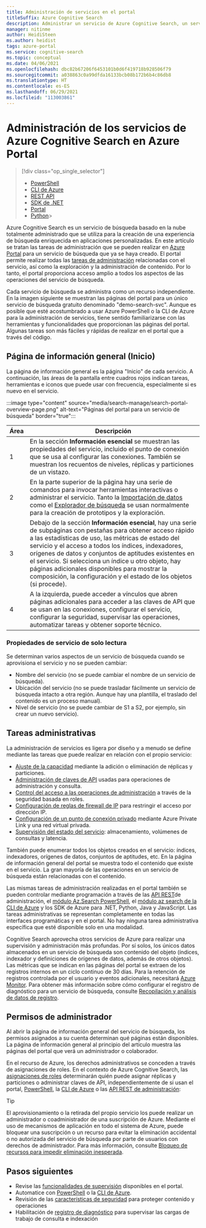 ```yaml
---
title: Administración de servicios en el portal
titleSuffix: Azure Cognitive Search
description: Administrar un servicio de Azure Cognitive Search, un servicio hospedado de búsqueda en la nube de Microsoft Azure, mediante Azure Portal.
manager: nitinme
author: HeidiSteen
ms.author: heidist
tags: azure-portal
ms.service: cognitive-search
ms.topic: conceptual
ms.date: 04/06/2021
ms.openlocfilehash: dbc82b67206f6453101b0d6f419718b928506f79
ms.sourcegitcommit: a038863c0a99dfda16133bcb08b172b6b4c86db8
ms.translationtype: HT
ms.contentlocale: es-ES
ms.lasthandoff: 06/29/2021
ms.locfileid: "113003861"
---
```

# <a name="service-administration-for-azure-cognitive-search-in-the-azure-portal"></a>Administración de los servicios de Azure Cognitive Search en Azure Portal

> [!div class="op_single_selector"]
>
> * [PowerShell](search-manage-powershell.md)
> * [CLI de Azure](search-manage-azure-cli.md)
> * [REST API](/rest/api/searchmanagement/)
> * [SDK de .NET](/dotnet/api/microsoft.azure.management.search)
> * [Portal](search-manage.md)
> * [Python](https://pypi.python.org/pypi/azure-mgmt-search/0.1.0)> 

Azure Cognitive Search es un servicio de búsqueda basado en la nube totalmente administrado que se utiliza para la creación de una experiencia de búsqueda enriquecida en aplicaciones personalizadas. En este artículo se tratan las tareas de administración que se pueden realizar en [Azure Portal](https://portal.azure.com) para un servicio de búsqueda que ya se haya creado. El portal permite realizar todas las [tareas de administración](#management-tasks) relacionadas con el servicio, así como la exploración y la administración de contenido. Por lo tanto, el portal proporciona acceso amplio a todos los aspectos de las operaciones del servicio de búsqueda.

Cada servicio de búsqueda se administra como un recurso independiente. En la imagen siguiente se muestran las páginas del portal para un único servicio de búsqueda gratuito denominado "demo-search-svc". Aunque es posible que esté acostumbrado a usar Azure PowerShell o la CLI de Azure para la administración de servicios, tiene sentido familiarizarse con las herramientas y funcionalidades que proporcionan las páginas del portal. Algunas tareas son más fáciles y rápidas de realizar en el portal que a través del código. 

## <a name="overview-home-page"></a>Página de información general (Inicio)

La página de información general es la página "Inicio" de cada servicio. A continuación, las áreas de la pantalla entre cuadros rojos indican tareas, herramientas e iconos que puede usar con frecuencia, especialmente si es nuevo en el servicio.

:::image type="content" source="media/search-manage/search-portal-overview-page.png" alt-text="Páginas del portal para un servicio de búsqueda" border="true":::

| Área | Descripción |
|------|-------------|
| 1  | En la sección **Información esencial** se muestran las propiedades del servicio, incluido el punto de conexión que se usa al configurar las conexiones. También se muestran los recuentos de niveles, réplicas y particiones de un vistazo. |
| 2 | En la parte superior de la página hay una serie de comandos para invocar herramientas interactivas o administrar el servicio. Tanto la [Importación de datos](search-get-started-portal.md) como el [Explorador de búsqueda](search-explorer.md) se usan normalmente para la creación de prototipos y la exploración. |
| 3 | Debajo de la sección **Información esencial**, hay una serie de subpáginas con pestañas para obtener acceso rápido a las estadísticas de uso, las métricas de estado del servicio y el acceso a todos los índices, indexadores, orígenes de datos y conjuntos de aptitudes existentes en el servicio. Si selecciona un índice u otro objeto, hay páginas adicionales disponibles para mostrar la composición, la configuración y el estado de los objetos (si procede). |
| 4 | A la izquierda, puede acceder a vínculos que abren páginas adicionales para acceder a las claves de API que se usan en las conexiones, configurar el servicio, configurar la seguridad, supervisar las operaciones, automatizar tareas y obtener soporte técnico. |

### <a name="read-only-service-properties"></a>Propiedades de servicio de solo lectura

Se determinan varios aspectos de un servicio de búsqueda cuando se aprovisiona el servicio y no se pueden cambiar:

* Nombre del servicio (no se puede cambiar el nombre de un servicio de búsqueda).
* Ubicación del servicio (no se puede trasladar fácilmente un servicio de búsqueda intacto a otra región. Aunque hay una plantilla, el traslado del contenido es un proceso manual).
* Nivel de servicio (no se puede cambiar de S1 a S2, por ejemplo, sin crear un nuevo servicio).

## <a name="management-tasks"></a>Tareas administrativas

La administración de servicios es ligera por diseño y a menudo se define mediante las tareas que puede realizar en relación con el propio servicio:

* [Ajuste de la capacidad](search-capacity-planning.md) mediante la adición o eliminación de réplicas y particiones.
* [Administración de claves de API](search-security-api-keys.md) usadas para operaciones de administración y consulta.
* [Control del acceso a las operaciones de administración](search-security-rbac.md) a través de la seguridad basada en roles.
* [Configuración de reglas de firewall de IP](service-configure-firewall.md) para restringir el acceso por dirección IP.
* [Configuración de un punto de conexión privado](service-create-private-endpoint.md) mediante Azure Private Link y una red virtual privada.
* [Supervisión del estado del servicio](search-monitor-usage.md): almacenamiento, volúmenes de consultas y latencia.

También puede enumerar todos los objetos creados en el servicio: índices, indexadores, orígenes de datos, conjuntos de aptitudes, etc. En la página de información general del portal se muestra todo el contenido que existe en el servicio. La gran mayoría de las operaciones en un servicio de búsqueda están relacionadas con el contenido.

Las mismas tareas de administración realizadas en el portal también se pueden controlar mediante programación a través de las [API REST](/rest/api/searchmanagement/)de administración, el [módulo Az.Search PowerShell](search-manage-powershell.md), el [módulo az search de la CLI de Azure](search-manage-azure-cli.md) y los SDK de Azure para .NET, Python, Java y JavaScript. Las tareas administrativas se representan completamente en todas las interfaces programáticas y en el portal. No hay ninguna tarea administrativa específica que esté disponible solo en una modalidad.

Cognitive Search aprovecha otros servicios de Azure para realizar una supervisión y administración más profundas. Por sí solos, los únicos datos almacenados en un servicio de búsqueda son contenido del objeto (índices, indexador y definiciones de orígenes de datos, además de otros objetos). Las métricas que se indican en las páginas del portal se extraen de los registros internos en un ciclo continuo de 30 días. Para la retención de registros controlada por el usuario y eventos adicionales, necesitará [Azure Monitor](../azure-monitor/index.yml). Para obtener más información sobre cómo configurar el registro de diagnóstico para un servicio de búsqueda, consulte [Recopilación y análisis de datos de registro](search-monitor-logs.md).

## <a name="administrator-permissions"></a>Permisos de administrador

Al abrir la página de información general del servicio de búsqueda, los permisos asignados a su cuenta determinan qué páginas están disponibles. La página de información general al principio del artículo muestra las páginas del portal que verá un administrador o colaborador.

En el recurso de Azure, los derechos administrativos se conceden a través de asignaciones de roles. En el contexto de Azure Cognitive Search, las [asignaciones de roles](search-security-rbac.md) determinarán quién puede asignar réplicas y particiones o administrar claves de API, independientemente de si usan el portal, [PowerShell](search-manage-powershell.md), la [CLI de Azure](search-manage-azure-cli.md) o las [API REST de administración](/rest/api/searchmanagement):

> [!TIP]
> El aprovisionamiento o la retirada del propio servicio los puede realizar un administrador o coadministrador de una suscripción de Azure. Mediante el uso de mecanismos de aplicación en todo el sistema de Azure, puede bloquear una suscripción o un recurso para evitar la eliminación accidental o no autorizada del servicio de búsqueda por parte de usuarios con derechos de administrador. Para más información, consulte [Bloqueo de recursos para impedir eliminación inesperada](../azure-resource-manager/management/lock-resources.md).

## <a name="next-steps"></a>Pasos siguientes

* Revise las [funcionalidades de supervisión](search-monitor-usage.md) disponibles en el portal.
* Automatice con [PowerShell](search-manage-powershell.md) o la [CLI de Azure](search-manage-azure-cli.md).
* Revisión de las [características de seguridad](search-security-overview.md) para proteger contenido y operaciones
* Habilitación de [registro de diagnóstico](search-monitor-logs.md) para supervisar las cargas de trabajo de consulta e indexación